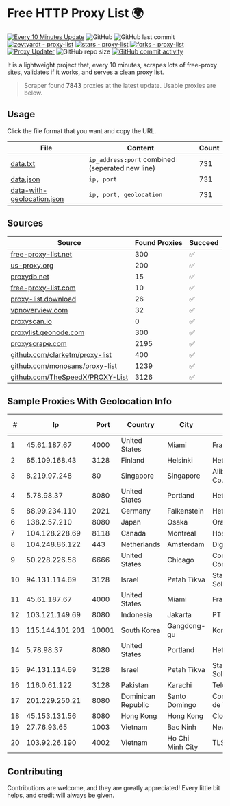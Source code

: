 
# Free HTTP Proxy List 🌍

[![Every 10 Minutes Update](https://github.com/mertguvencli/http-proxy-list/actions/workflows/main.yml/badge.svg?branch=main)](https://github.com/mertguvencli/http-proxy-list/actions/workflows/main.yml)
![GitHub](https://img.shields.io/github/license/mertguvencli/http-proxy-list)
![GitHub last commit](https://img.shields.io/github/last-commit/mertguvencli/http-proxy-list)
[![zevtyardt - proxy-list](https://img.shields.io/static/v1?label=zevtyardt&message=proxy-list&color=blue&logo=github)](https://github.com/zevtyardt/proxy-list "Go to GitHub repo")
[![stars - proxy-list](https://img.shields.io/github/stars/zevtyardt/proxy-list?style=social)](https://github.com/zevtyardt/proxy-list)
[![forks - proxy-list](https://img.shields.io/github/forks/zevtyardt/proxy-list?style=social)](https://github.com/zevtyardt/proxy-list)
[![Proxy Updater](https://github.com/zevtyardt/proxy-list/workflows/Proxy%20Updater/badge.svg)](https://github.com/zevtyardt/proxy-list/actions?query=workflow:"Proxy+Updater")
![GitHub repo size](https://img.shields.io/github/repo-size/zevtyardt/proxy-list)
[![GitHub commit activity](https://img.shields.io/github/commit-activity/m/zevtyardt/proxy-list?logo=commits)](https://github.com/zevtyardt/proxy-list/commits/main)

It is a lightweight project that, every 10 minutes, scrapes lots of free-proxy sites, validates if it works, and serves a clean proxy list.

> Scraper found **7843** proxies at the latest update. Usable proxies are below.

## Usage

Click the file format that you want and copy the URL.

|File|Content|Count|
|----|-------|-----|
|[data.txt](https://raw.githubusercontent.com/mertguvencli/http-proxy-list/main/proxy-list/data.txt)|`ip_address:port` combined (seperated new line)|731|
|[data.json](https://raw.githubusercontent.com/mertguvencli/http-proxy-list/main/proxy-list/data.json)|`ip, port`|731|
|[data-with-geolocation.json](https://raw.githubusercontent.com/mertguvencli/http-proxy-list/main/proxy-list/data-with-geolocation.json)|`ip, port, geolocation`|731|

## Sources

|Source|Found Proxies|Succeed|
|------|-------------|-------|
|[free-proxy-list.net](https://free-proxy-list.net)|300|✅|
|[us-proxy.org](https://www.us-proxy.org)|200|✅|
|[proxydb.net](http://proxydb.net)|15|✅|
|[free-proxy-list.com](https://free-proxy-list.com/?page=&port=&type%5B%5D=http&type%5B%5D=https&up_time=0&search=Search)|10|✅|
|[proxy-list.download](https://www.proxy-list.download/HTTP)|26|✅|
|[vpnoverview.com](https://vpnoverview.com/privacy/anonymous-browsing/free-proxy-servers)|32|✅|
|[proxyscan.io](https://www.proxyscan.io)|0|✅|
|[proxylist.geonode.com](https://proxylist.geonode.com/api/proxy-list?limit=300&page=1&sort_by=lastChecked&sort_type=desc&protocols=http,https)|300|✅|
|[proxyscrape.com](https://api.proxyscrape.com/v2/?request=displayproxies&protocol=http&timeout=10000&country=all&ssl=all&anonymity=all)|2195|✅|
|[github.com/clarketm/proxy-list](https://raw.githubusercontent.com/clarketm/proxy-list/master/proxy-list-raw.txt)|400|✅|
|[github.com/monosans/proxy-list](https://raw.githubusercontent.com/monosans/proxy-list/main/proxies/http.txt)|1239|✅|
|[github.com/TheSpeedX/PROXY-List](https://raw.githubusercontent.com/TheSpeedX/PROXY-List/master/http.txt)|3126|✅|


## Sample Proxies With Geolocation Info

|#|Ip|Port|Country|City|Internet Service Provider|
|-|--|----|-------|----|-------------------------|
|1|45.61.187.67|4000|United States|Miami|FranTech Solutions|
|2|65.109.168.43|3128|Finland|Helsinki|Hetzner Online GmbH|
|3|8.219.97.248|80|Singapore|Singapore|Alibaba (US) Technology Co., Ltd.|
|4|5.78.98.37|8080|United States|Portland|Hetzner Online GmbH|
|5|88.99.234.110|2021|Germany|Falkenstein|Hetzner Online GmbH|
|6|138.2.57.210|8080|Japan|Osaka|Oracle Corporation|
|7|104.128.228.69|8118|Canada|Montreal|HostUS Solutions LLC|
|8|104.248.86.122|443|Netherlands|Amsterdam|DigitalOcean, LLC|
|9|50.228.226.58|6666|United States|Chicago|Comcast Cable Communications, LLC|
|10|94.131.114.69|3128|Israel|Petah Tikva|Stark Industries Solutions LTD|
|11|45.61.187.67|4000|United States|Miami|FranTech Solutions|
|12|103.121.149.69|8080|Indonesia|Jakarta|PT EMERIO INDONESIA|
|13|115.144.101.201|10001|South Korea|Gangdong-gu|Korea Telecom|
|14|5.78.98.37|8080|United States|Portland|Hetzner Online GmbH|
|15|94.131.114.69|3128|Israel|Petah Tikva|Stark Industries Solutions LTD|
|16|116.0.61.122|3128|Pakistan|Karachi|Telecard|
|17|201.229.250.21|8080|Dominican Republic|Santo Domingo|Compañía Dominicana de Teléfonos S. A.|
|18|45.153.131.56|8080|Hong Kong|Hong Kong|Cloudie Limited|
|19|27.76.93.65|1003|Vietnam|Bac Ninh|Newass2011xDSLHCMC|
|20|103.92.26.190|4002|Vietnam|Ho Chi Minh City|TLSOFT|



## Contributing

Contributions are welcome, and they are greatly appreciated! Every
little bit helps, and credit will always be given.

